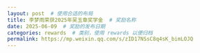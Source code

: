 ```yaml
---
layout: post  # 使用合适的布局
title: 李梦雨荣获2025年吴玉章奖学金  # 奖励名称
date: 2025-06-09  # 奖励的发布日期
categories: rewards  # 类别，使用 rewards 以便归档
permalink: https://mp.weixin.qq.com/s/zID17NSsC8q4sK_bimLOJQ
---
```




